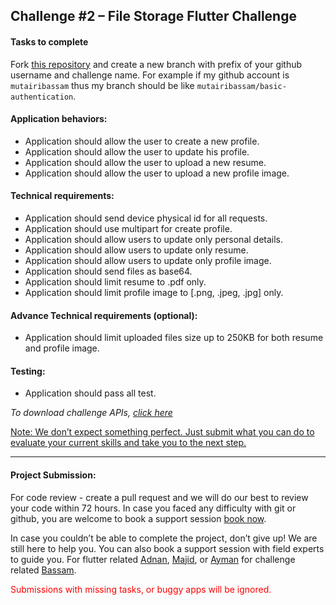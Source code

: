 ## Challenge #2 – File Storage Flutter Challenge

#### Tasks to complete

Fork [this repository](https://github.com/bepitome/flutter-file-storage-challenge) and create a new branch with prefix of your github username and challenge name. For example if my github account is `mutairibassam` thus my branch should be like `mutairibassam/basic-authentication`.


#### Application behaviors:
- Application should allow the user to create a new profile.
- Application should allow the user to update his profile.
- Application should allow the user to upload a new resume.
- Application should allow the user to upload a new profile image.

#### Technical requirements:
- Application should send device physical id for all requests.
- Application should use multipart for create profile.
- Application should allow users to update only personal details.
- Application should allow users to update only resume.
- Application should allow users to update only profile image.
- Application should send files as base64.
- Application should limit resume to .pdf only.
- Application should limit profile image to [.png, .jpeg, .jpg] only.

#### Advance Technical requirements (optional):
- Application should limit uploaded files size up to 250KB for both resume and profile image.

#### Testing:
- Application should pass all test.

_To download challenge APIs, [click here](https://documenter.getpostman.com/view/20449209/2s8YCYnvWQ)_

<u>Note: We don’t expect something perfect. Just submit what you can do to evaluate your current skills and take you to the next step.</u>

---

#### Project Submission:

For code review - create a pull request and we will do our best to review your code within 72 hours. In case you faced any difficulty with git or github, you are welcome to book a support session [book now](https://calendly.com/mutairibassam).

In case you couldn’t be able to complete the project, don’t give up! We are still here to help you. You can also book a support session with field experts to guide you. For flutter related [Adnan](https://calendly.com/adnsawas), [Majid](https://calendly.com/majidraimi), or [Ayman](https://calendly.com/aymanz-dev) for challenge related [Bassam](https://calendly.com/mutairibassam).

<p style="color:red">Submissions with missing tasks, or buggy apps will be ignored.</p>
